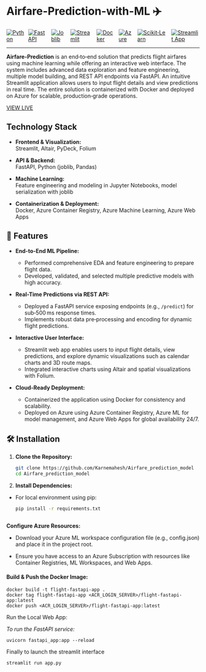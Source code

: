 # Airfare-Prediction-with-ML ✈️

<div style="display: flex; gap: 10px;">
  
  <a href="https://www.python.org/">
    <img src="https://img.shields.io/badge/-Python-3776AB?style=flat-square&logo=python&logoColor=white" alt="Python">
  </a>
  <a href="https://fastapi.tiangolo.com/">
    <img src="https://img.shields.io/badge/-FastAPI-009485?style=flat-square&logo=fastapi&logoColor=white" alt="FastAPI">
  </a>
    <a href="https://joblib.readthedocs.io/">
    <img src="https://img.shields.io/badge/-joblib-FF9900?style=flat-square&logo=python&logoColor=white" alt="Joblib">
  </a>
  <a href="https://streamlit.io/">
    <img src="https://img.shields.io/badge/-Streamlit-FF4B4B?style=flat-square&logo=streamlit&logoColor=white" alt="Streamlit">
  </a>
  <a href="https://www.docker.com/">
    <img src="https://img.shields.io/badge/-Docker-2496ED?style=flat-square&logo=docker&logoColor=white" alt="Docker">
  </a>
  <a href="https://azure.microsoft.com/">
    <img src="https://img.shields.io/badge/-Azure-0078D4?style=flat-square&logo=microsoft-azure&logoColor=white" alt="Azure">
  </a>
  <a href="https://scikit-learn.org/">
    <img src="https://img.shields.io/badge/-scikit--learn-F7931E?style=flat-square&logo=scikit-learn&logoColor=white" alt="Scikit‑Learn">
  </a>

  <a href="https://airfare-prediction-model-kb9ep5vhcnfwayve2beg3m.streamlit.app/">
    <img src="https://static.streamlit.io/badges/streamlit_badge_black_white.svg" alt="Streamlit App">
  </a>
</div>

---

**Airfare-Prediction** is an end‑to‑end solution that predicts flight airfares using machine learning while offering an interactive web interface. The system includes advanced data exploration and feature engineering, multiple model building, and REST API endpoints via FastAPI. An intuitive Streamlit application allows users to input flight details and view predictions in real time. The entire solution is containerized with Docker and deployed on Azure for scalable, production‑grade operations.


[VIEW LIVE](https://airfare-prediction-model-kb9ep5vhcnfwayve2beg3m.streamlit.app/)

## Technology Stack

- **Frontend & Visualization:**  
  Streamlit, Altair, PyDeck, Folium

- **API & Backend:**  
  FastAPI, Python (joblib, Pandas)

- **Machine Learning:**  
  Feature engineering and modeling in Jupyter Notebooks, model serialization with joblib

- **Containerization & Deployment:**  
  Docker, Azure Container Registry, Azure Machine Learning, Azure Web Apps

## 🌟 Features

- **End-to-End ML Pipeline:**  
  - Performed comprehensive EDA and feature engineering to prepare flight data.  
  - Developed, validated, and selected multiple predictive models with high accuracy.

- **Real-Time Predictions via REST API:**  
  - Deployed a FastAPI service exposing endpoints (e.g., `/predict`) for sub‑500 ms response times.
  - Implements robust data pre‑processing and encoding for dynamic flight predictions.

- **Interactive User Interface:**  
  - Streamlit web app enables users to input flight details, view predictions, and explore dynamic visualizations such as calendar charts and 3D route maps.
  - Integrated interactive charts using Altair and spatial visualizations with Folium.

- **Cloud-Ready Deployment:**  
  - Containerized the application using Docker for consistency and scalability.  
  - Deployed on Azure using Azure Container Registry, Azure ML for model management, and Azure Web Apps for global availability 24/7.

## 🛠️ Installation

1. **Clone the Repository:**

   ```bash
   git clone https://github.com/Karnemahesh/Airfare_prediction_model
   cd Airfare_prediction_model
2. **Install Dependencies:**

- For local environment using pip:
  ```sh
  pip install -r requirements.txt



**Configure Azure Resources:**

- Download your Azure ML workspace configuration file (e.g., config.json) and place it in the project root.

- Ensure you have access to an Azure Subscription with resources like Container Registries, ML Workspaces, and Web Apps.


####  **Build & Push the Docker Image:**
```
docker build -t flight-fastapi-app .
docker tag flight-fastapi-app <ACR_LOGIN_SERVER>/flight-fastapi-app:latest
docker push <ACR_LOGIN_SERVER>/flight-fastapi-app:latest
```

Run the Local Web App:

_To run the FastAPI service:_

```
uvicorn fastapi_app:app --reload
```
Finally to launch the streamlit interface


```
streamlit run app.py
```
